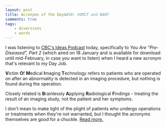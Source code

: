 ```yaml
---
layout: post
title: Acronyms of the Day&#58; VOMIT and BARF
comments: true
tags:
    - diversions
    - words
---
```

<p>I was listening to <a href="http://www.cbc.ca/ideas/podcast.html">CBC's Ideas Podcast</a> today, specifically to <i>You Are "Pre-Diseased", Part 2</i> (which aired on 18 January and is available for download until mid-February, in case you want to listen) when I heard a new acronym that's relevant to my Day Job.</p>
<p><b>V</b>ictim <b>O</b>f <b>M</b>edical <b>I</b>maging <b>T</b>echnology refers to patients who are operated on after an abnormality is detected in an imaging procedure, but nothing is found during the operation.</p>
<p>Closely related is <b>B</b>rainlessly <b>A</b>pplying <b>R</b>adiological <b>F</b>indings - treating the result of an imaging study, not the patient and her symptoms.</p>

I don't mean to make light of the plight of patients who undergo operations or treatments when they're not warranted, but I thought the acronyms themselves are good for a chuckle. <a href="http://ctsurgcomplications.wikia.com/wiki/VOMIT:_victim_of_medical_%28or_modern%29_imaging_%28or_investigational%29_technology">Read more.</a>
